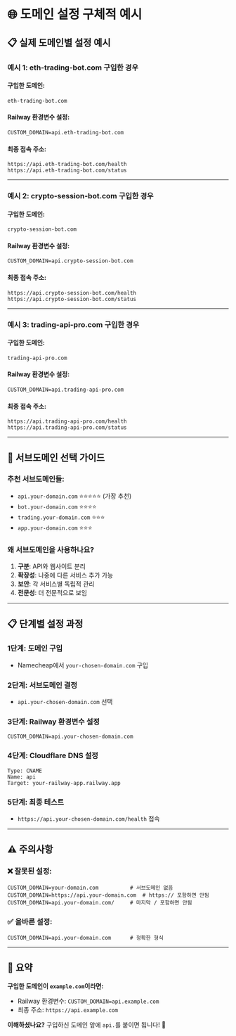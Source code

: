 # 🌐 도메인 설정 구체적 예시

## 📋 실제 도메인별 설정 예시

### 예시 1: eth-trading-bot.com 구입한 경우

#### 구입한 도메인:
```
eth-trading-bot.com
```

#### Railway 환경변수 설정:
```
CUSTOM_DOMAIN=api.eth-trading-bot.com
```

#### 최종 접속 주소:
```
https://api.eth-trading-bot.com/health
https://api.eth-trading-bot.com/status
```

---

### 예시 2: crypto-session-bot.com 구입한 경우

#### 구입한 도메인:
```
crypto-session-bot.com
```

#### Railway 환경변수 설정:
```
CUSTOM_DOMAIN=api.crypto-session-bot.com
```

#### 최종 접속 주소:
```
https://api.crypto-session-bot.com/health
https://api.crypto-session-bot.com/status
```

---

### 예시 3: trading-api-pro.com 구입한 경우

#### 구입한 도메인:
```
trading-api-pro.com
```

#### Railway 환경변수 설정:
```
CUSTOM_DOMAIN=api.trading-api-pro.com
```

#### 최종 접속 주소:
```
https://api.trading-api-pro.com/health
https://api.trading-api-pro.com/status
```

---

## 🔧 서브도메인 선택 가이드

### 추천 서브도메인들:
- `api.your-domain.com` ⭐⭐⭐⭐⭐ (가장 추천)
- `bot.your-domain.com` ⭐⭐⭐⭐
- `trading.your-domain.com` ⭐⭐⭐
- `app.your-domain.com` ⭐⭐⭐

### 왜 서브도메인을 사용하나요?
1. **구분**: API와 웹사이트 분리
2. **확장성**: 나중에 다른 서비스 추가 가능
3. **보안**: 각 서비스별 독립적 관리
4. **전문성**: 더 전문적으로 보임

---

## 📋 단계별 설정 과정

### 1단계: 도메인 구입
- Namecheap에서 `your-chosen-domain.com` 구입

### 2단계: 서브도메인 결정
- `api.your-chosen-domain.com` 선택

### 3단계: Railway 환경변수 설정
```
CUSTOM_DOMAIN=api.your-chosen-domain.com
```

### 4단계: Cloudflare DNS 설정
```
Type: CNAME
Name: api
Target: your-railway-app.railway.app
```

### 5단계: 최종 테스트
- `https://api.your-chosen-domain.com/health` 접속

---

## ⚠️ 주의사항

### ❌ 잘못된 설정:
```
CUSTOM_DOMAIN=your-domain.com          # 서브도메인 없음
CUSTOM_DOMAIN=https://api.your-domain.com  # https:// 포함하면 안됨
CUSTOM_DOMAIN=api.your-domain.com/     # 마지막 / 포함하면 안됨
```

### ✅ 올바른 설정:
```
CUSTOM_DOMAIN=api.your-domain.com      # 정확한 형식
```

---

## 🎯 요약

**구입한 도메인이 `example.com`이라면:**
- Railway 환경변수: `CUSTOM_DOMAIN=api.example.com`
- 최종 주소: `https://api.example.com`

**이해하셨나요?** 구입하신 도메인 앞에 `api.`를 붙이면 됩니다! 🚀